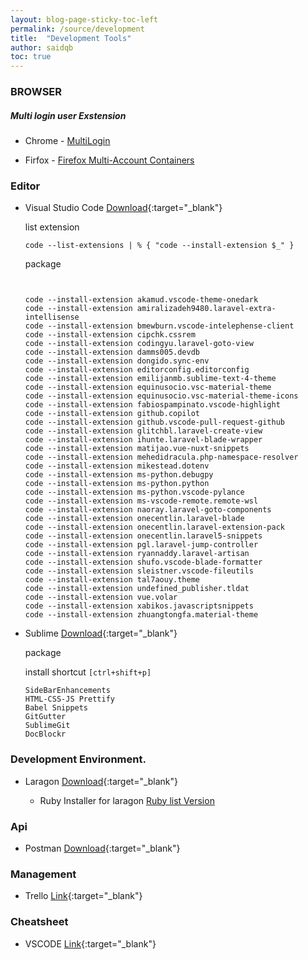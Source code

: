```yaml
---
layout: blog-page-sticky-toc-left
permalink: /source/development
title:  "Development Tools"
author: saidqb
toc: true
---
```


### BROWSER

##### Multi login user Exstension
- Chrome - [MultiLogin](https://chromewebstore.google.com/detail/ijfgglilaeakmoilplpcjcgjaoleopfi)

- Firfox - [Firefox Multi-Account Containers](https://addons.mozilla.org/en-US/firefox/addon/multi-account-containers/)

### Editor

+ Visual Studio Code [Download](https://code.visualstudio.com/download){:target="_blank"}

	list extension
	```
	code --list-extensions | % { "code --install-extension $_" } 
	```
	
	package
	```
	

	code --install-extension akamud.vscode-theme-onedark
	code --install-extension amiralizadeh9480.laravel-extra-intellisense
	code --install-extension bmewburn.vscode-intelephense-client
	code --install-extension cipchk.cssrem
	code --install-extension codingyu.laravel-goto-view
	code --install-extension damms005.devdb
	code --install-extension dongido.sync-env
	code --install-extension editorconfig.editorconfig
	code --install-extension emilijanmb.sublime-text-4-theme
	code --install-extension equinusocio.vsc-material-theme
	code --install-extension equinusocio.vsc-material-theme-icons
	code --install-extension fabiospampinato.vscode-highlight
	code --install-extension github.copilot
	code --install-extension github.vscode-pull-request-github
	code --install-extension glitchbl.laravel-create-view
	code --install-extension ihunte.laravel-blade-wrapper
	code --install-extension matijao.vue-nuxt-snippets
	code --install-extension mehedidracula.php-namespace-resolver
	code --install-extension mikestead.dotenv
	code --install-extension ms-python.debugpy
	code --install-extension ms-python.python
	code --install-extension ms-python.vscode-pylance
	code --install-extension ms-vscode-remote.remote-wsl
	code --install-extension naoray.laravel-goto-components
	code --install-extension onecentlin.laravel-blade
	code --install-extension onecentlin.laravel-extension-pack
	code --install-extension onecentlin.laravel5-snippets
	code --install-extension pgl.laravel-jump-controller
	code --install-extension ryannaddy.laravel-artisan
	code --install-extension shufo.vscode-blade-formatter
	code --install-extension sleistner.vscode-fileutils
	code --install-extension tal7aouy.theme
	code --install-extension undefined_publisher.tldat
	code --install-extension vue.volar
	code --install-extension xabikos.javascriptsnippets
	code --install-extension zhuangtongfa.material-theme
	```
+ Sublime [Download](https://www.sublimetext.com/download){:target="_blank"}

	package

	install shortcut ``[ctrl+shift+p]``

	```
	SideBarEnhancements
	HTML-CSS-JS Prettify
	Babel Snippets
	GitGutter
	SublimeGit
	DocBlockr
	```

### Development Environment.

+ Laragon [Download](https://laragon.org/download/index.html){:target="_blank"}
	
	- Ruby Installer for laragon [Ruby list Version](https://raw.githubusercontent.com/oneclick/rubyinstaller.org-website/master/_data/downloads.yaml)

### Api

+ Postman [Download](https://www.postman.com/downloads){:target="_blank"}


### Management

+ Trello [Link](https://trello.com){:target="_blank"}

### Cheatsheet 

+ VSCODE [Link](https://quickref.me/vscode.html){:target="_blank"}

